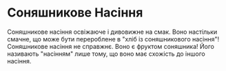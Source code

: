 # Соняшникове Насіння

Соняшникове насіння освіжаюче і дивовижне на смак. Воно настільки смачне, що
може бути перероблене в "хліб із соняшникового насіння"! Соняшникове насіння не
справжнє. Воно є фруктом соняшника! Його називають "насінням" лише тому, що воно
має схожість до іншого насіння.
